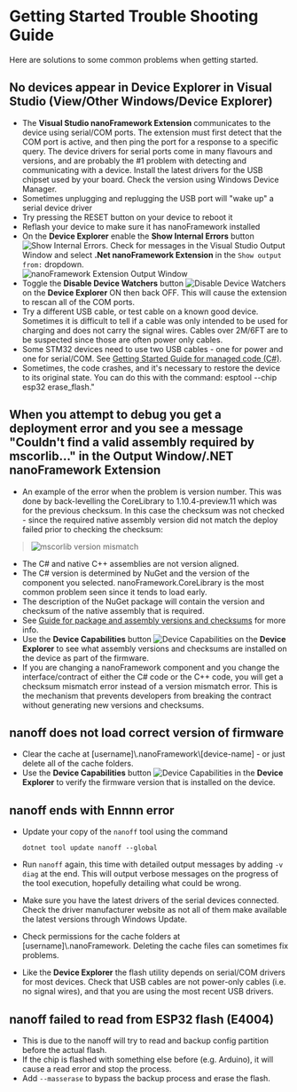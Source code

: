 # Getting Started Trouble Shooting Guide

Here are solutions to some common problems when getting started.

## No devices appear in **Device Explorer** in Visual Studio (View/Other Windows/Device Explorer)

- The **Visual Studio nanoFramework Extension** communicates to the device using serial/COM ports.  The extension must first detect that the COM port is active, and then ping the port for a response to a specific query.  The device drivers for serial ports come in many flavours and versions, and are probably the #1 problem with detecting and communicating with a device.  Install the latest drivers for the USB chipset used by your board.  Check the version using Windows Device Manager.  
- Sometimes unplugging and replugging the USB port will "wake up" a serial device driver
- Try pressing the RESET button on your device to reboot it
- Reflash your device to make sure it has nanoFramework installed
- On the **Device Explorer** enable the **Show Internal Errors** button ![Show Internal Errors](../../images/getting-started-guides/show-internal-errors.png). Check for messages in the Visual Studio Output Window and select **.Net nanoFramework Extension** in the `Show output from:` dropdown. <BR/>![nanoFramework Extension Output Window](../../images/getting-started-guides/nf-extension-output-window.png)
- Toggle the **Disable Device Watchers** button ![Disable Device Watchers](../../images/getting-started-guides/disable-device-watchers.png) on the **Device Explorer** ON then back OFF.  This will cause the extension to rescan all of the COM ports.
- Try a different USB cable, or test cable on a known good device.  Sometimes it is difficult to tell if a cable was only intended to be used for charging and does not carry the signal wires.  Cables over 2M/6FT are to be suspected since those are often power only cables.
- Some STM32 devices need to use two USB cables - one for power and one for serial/COM. See [Getting Started Guide for managed code (C#)](../getting-started-guides/getting-started-managed.md).
- Sometimes, the code crashes, and it's necessary to restore the device to its original state. You can do this with the command: esptool --chip esp32 erase_flash."

## When you attempt to debug you get a deployment error and you see a message "Couldn't find a valid assembly required by mscorlib..." in the Output Window/.NET nanoFramework Extension

- An example of the error when the problem is version number.  This was done by back-levelling the CoreLibrary to 1.10.4-preview.11 which was for the previous checksum. In this case the checksum was not checked - since the required native assembly version did not match the deploy failed prior to checking the checksum:

>![mscorlib version mismatch](../../images/getting-started-guides/mscorlib-version-mismatch.png)

- The C# and native C++ assemblies are not version aligned.
- The C# version is determined by NuGet and the version of the component you selected. nanoFramework.CoreLibrary is the most common problem seen since it tends to load early.  
- The description of the NuGet package will contain the version and checksum of the native assembly that is required.
- See [Guide for package and assembly versions and checksums](../architecture/guide-version-checksums.md) for more info.
- Use the **Device Capabilities** button ![Device Capabilities](../../images/getting-started-guides/device-capabilities.png) on the **Device Explorer** to see what assembly versions and checksums are installed on the device as part of the firmware.
- If you are changing a nanoFramework component and you change the interface/contract of either the C# code or the C++ code, you will get a checksum mismatch error instead of a version mismatch error.  This is the mechanism that prevents developers from breaking the contract without generating new versions and checksums.

## nanoff does not load correct version of firmware

- Clear the cache at [username]\\.nanoFramework\\[device-name] - or just delete all of the cache folders.
- Use the **Device Capabilities** button ![Device Capabilities](../../images/getting-started-guides/device-capabilities.png) in the **Device Explorer** to verify the firmware version that is installed on the device.

## nanoff ends with Ennnn error

- Update your copy of the `nanoff` tool using the command

    ```console
    dotnet tool update nanoff --global
    ```

- Run `nanoff` again, this time with detailed output messages by adding `-v diag` at the end. This will output verbose messages on the progress of the tool execution, hopefully detailing what could be wrong.
- Make sure you have the latest drivers of the serial devices connected. Check the driver manufacturer website as not all of them make available the latest versions through Windows Update.
- Check permissions for the cache folders at [username]\\.nanoFramework.  Deleting the cache files can sometimes fix problems.
- Like the **Device Explorer** the flash utility depends on serial/COM drivers for most devices.  Check that USB cables are not power-only cables (i.e. no signal wires), and that you are using the most recent USB drivers.

## nanoff failed to read from ESP32 flash (E4004)

- This is due to the nanoff will try to read and backup config partition before the actual flash.
- If the chip is flashed with something else before (e.g. Arduino), it will cause a read error and stop the process.
- Add `--masserase` to bypass the backup process and erase the flash.
